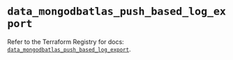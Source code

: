 # `data_mongodbatlas_push_based_log_export`

Refer to the Terraform Registry for docs: [`data_mongodbatlas_push_based_log_export`](https://registry.terraform.io/providers/mongodb/mongodbatlas/1.38.0/docs/data-sources/push_based_log_export).
